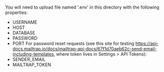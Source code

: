You will need to upload file named '.env' in this directory with the following properties:
- USERNAME
- HOST
- DATABASE
- PASSWORD
- PORT
For password reset requests (see this site for testing https://api-docs.mailtrap.io/docs/mailtrap-api-docs/67f1d70aeb62c-send-email-including-templates, where token lives in Settings > API Tokens):
- SENDER_EMAIL
- MAILTRAP_TOKEN